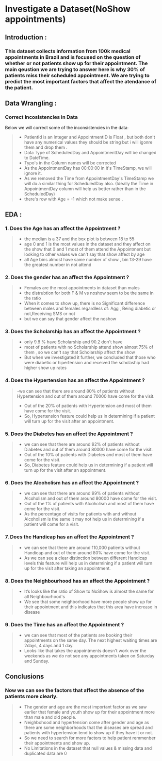 # Investigate a Dataset(NoShow appointments)
## Introduction :
### This dataset collects information from 100k medical appointments in Brazil and is focused on the question of whether or not patients show up for their appointment. The main qeustion we are trying to answer here is why 30% of patients miss their scheduled appointment. We are trying to predict the most important factors that affect the atendance of the patient.

## Data Wrangling :
### Correct Incosistencies in Data
Below we will correct some of the inconsistencies in the data:
>- 	PatientId is an Integer and AppointmentID is Float , but both don't have any numerical values they should be string but i will igonre them and drop them .
>-	Data Type of ScheduledDay and AppointmentDay will be changed to DateTime.
>-	Typo's in the Column names will be corrected
>-	As the AppointmentDay has 00:00:00 in it's TimeStamp, we will ignore it.
>-	As we removed the Time from AppointmentDay's TimeStamp we will do a similar thing for ScheduledDay also. (Ideally the Time in AppointmentDay column will help us better rather than in the ScheduledDay)
>-	there's row with Age = -1 which not make sense .
## EDA :
### 1. Does the Age has an affect the Appointment ?
>- the median is a 37 and the box plot is between 18 to 55
>-	age 0 and 1 is the most values in the dataset and they affect on the show that 0 and 1 most of them attend the Appointment but looking to other values we can't say that show affect by age
>-	all Age bins almost have same number of show , bin 13-29 have the greatest number in not attend
### 2. Does the gender has an affect the Appointment ? 
>-	Females are the most appointments in dataset than males
>-	the distrubtion for both F & M vs noshow seem to be the same in the ratio
>-	When it comes to show up, there is no Significant difference between males and females regardless of: Agg , Being diabetic or not,Receiving SMS or not
>-	but we can say that gender affect the noshow
### 3. Does the Scholarship has an affect the Appointment ?
>-	only 9.8 % have Scholarship and 90.2 don't have
>-	most of patients with no Scholarship attend show almost 75% of them , so we can't say that Scholarship affect the show
>-	But when we investigated it further, we concluded that those who were diabetic or hipertension and received the scholaship had higher show up rates

### 4. Does the Hypertension has an affect the Appointment ?
>-we can see that there are around 80% of patients without Hypertension and out of them around 70000 have come for the visit.
>-	Out of the 20% of patients with Hypertension and most of them have come for the visit.
>-	So, Hypertension feature could help us in determining if a patient will turn up for the visit after an appointment.
### 5. Does the Diabetes has an affect the Appointment ?
>-	we can see that there are around 92% of patients without Diabetes and out of them around 80000 have come for the visit.
>-	Out of the 10% of patients with Diabetes and most of them have come for the visit.
>- 	So, Diabetes feature could help us in determining if a patient will turn up for the visit after an appointment.
### 6. Does the Alcoholism has an affect the Appointment ?
>- 	we can see that there are around 99% of patients without Alcoholism and out of them around 80000 have come for the visit.
>- 	Out of the 1% of patients with Alcoholism and most of them have come for the visit.
>- 	As the percentage of visits for patients with and without Alcoholism is the same it may not help us in determining if a patient will come for a visit.
### 7. Does the Handicap has an affect the Appointment ?
>- 	we can see that there are around 110,000 patients without Handicap and out of them around 80% have come for the visit.
>- 	As we can see a clear distinction between different Handicap levels this feature will help us in determining if a patient will turn up for the visit after taking an appointment.
### 8. Does the Neighbourhood has an affect the Appointment ?
>- 	It’s looks like the ratio of Show to NoShow is almost the same for all Neighbourhood's
>- 	We see that some neighborhood have more people show up for their appointment and this indicates that this area have increase in disease
### 9. Does the Time has an affect the Appointment ?
>- 	we can see that most of the patients are booking their appointments on the same day. The next highest waiting times are 2days, 4 days and 1 day.
>- 	Looks like that takes the appointments doesn't work over the weekends as we do not see any appointments taken on Saturday and Sunday.


## Conclusions
### Now we can see the factors that affect the absence of the patients more clearly.
>- 	The gender and age are the most important factor as we saw earlier that female and youth show up for their appointment more than male and old people.
>- 	Neighbohood and hypertension come after gender and age as there are some neighborhoods that the diseases are spread and patients with hypertension tend to show up if they have it or not.
>- 	So we need to search for more factors to help patient remmenber their appointments and show up.
>- 	 No Limitations in the dataset that null values & missing data and duplicated data are 0  
